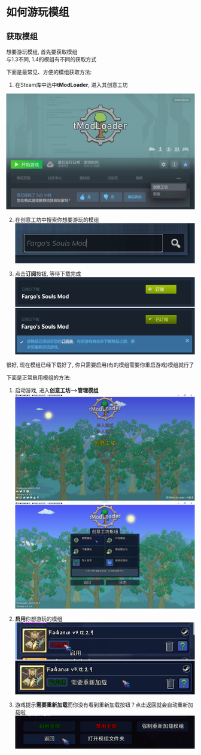 # 如何游玩模组

## 获取模组

想要游玩模组, 首先要获取模组<br>
与1.3不同, 1.4的模组有不同的获取方式<br>

下面是最常见、方便的模组获取方法:

1. 在Steam库中选中**tModLoader**, 进入其创意工坊<br>

![EnterTMLSteamWorkshop](Assets/Images/tMLImages/EnterTMLSteamWorkshop.png "???")

2. 在创意工坊中搜索你想要游玩的模组<br>
![SearchWantedMod](Assets/Images/tMLImages/SearchWantedMod.png)

3. 点击**订阅**按钮, 等待下载完成<br>
	![SubscribeWorkshopItem](Assets/Images/tMLImages/SubscribeWorkshopItem.png)<br>
	![ItemIsSubscribedButMayRequireRestart](Assets/Images/tMLImages/ItemIsSubscribedButMayRequireRestart.png)
	
很好, 现在模组已经下载好了, 你只需要启用(有的模组需要你重启游戏)模组就行了

下面是正常启用模组的方法:
	
1. 启动游戏, 进入**创意工坊**-->**管理模组**<br>
	![EnterInGameWorkshop](Assets/Images/tMLImages/EnterInGameWorkshop.png)<br>
	![EnterManageMods](Assets/Images/tMLImages/EnterManageMods.png)

2. **启用**你想游玩的模组<br>
	![EnableWantedMod](Assets/Images/tMLImages/EnableWantedMod.png)<br>
	![EnabledButReloadIsRequired](Assets/Images/tMLImages/EnabledButReloadIsRequired.png)
	
3. 游戏提示**需要重新加载**而你没有看到重新加载按钮？点击返回就会自动重新加载啦<br>
	![ClickBackWillReload](Assets/Images/tMLImages/ClickBackWillReload.png)
